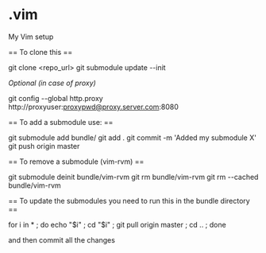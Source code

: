 .vim
====

My Vim setup

== To clone this ==

git clone <repo_url>
git submodule update --init

*Optional (in case of proxy)*

git config --global http.proxy http://proxyuser:proxypwd@proxy.server.com:8080

== To add a submodule use: ==

git submodule add <git repo url> bundle/<name for future submodule>
git add .
git commit -m 'Added my submodule X'
git push origin master

== To remove a submodule (vim-rvm) ==

git submodule deinit bundle/vim-rvm
git rm bundle/vim-rvm
git rm --cached bundle/vim-rvm

== To update the submodules you need to run this in the bundle directory ==

for i in * ; do echo "$i" ; cd "$i" ; git pull origin master ; cd .. ; done

and then commit all the changes
